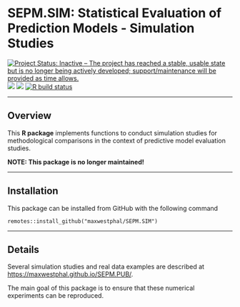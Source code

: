 # SEPM.SIM: Statistical Evaluation of Prediction Models - Simulation Studies

[![Project Status: Inactive – The project has reached a stable, usable
state but is no longer being actively developed; support/maintenance
will be provided as time
allows.](https://www.repostatus.org/badges/latest/inactive.svg)](https://www.repostatus.org/#inactive)
[![](https://img.shields.io/badge/devel%20version-0.3.0-blue.svg)](https://github.com/maxwestphal/SEPM.SIM)
[![](https://www.r-pkg.org/badges/version/SEPM.SIM?color=orange)](https://cran.r-project.org/package=SEPM.SIM)
[![R build
status](https://github.com/maxwestphal/SEPM.SIM/workflows/R-CMD-check/badge.svg)](https://github.com/maxwestphal/SEPM.SIM/actions)

------------------------------------------------------------------------

## Overview

This **R package** implements functions to conduct simulation studies
for methodological comparisons in the context of predictive model
evaluation studies.

**NOTE: This package is no longer maintained!**

------------------------------------------------------------------------

## Installation

This package can be installed from GitHub with the following command

    remotes::install_github("maxwestphal/SEPM.SIM")

------------------------------------------------------------------------

## Details

Several simulation studies and real data examples are described at
<https://maxwestphal.github.io/SEPM.PUB/>.

The main goal of this package is to ensure that these numerical
experiments can be reproduced.
